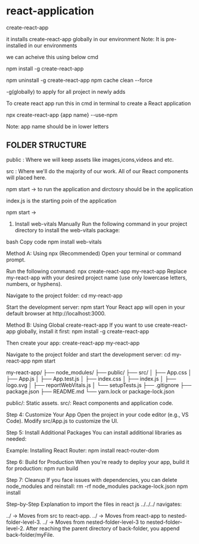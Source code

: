 # react-application

create-react-app

it installs create-react-app globally in our environment 
Note: It is pre-installed in our environments

we can acheive this using below cmd

npm install -g create-react-app

npm uninstall -g create-react-app
npm cache clean --force


-g(globally) to apply for all project in newly adds


To create react app 
run this in cmd in terminal to create a React application

npx create-react-app {app name} --use-npm

Note: app name should be in lower letters

FOLDER STRUCTURE
--------------------------------------
public : 
  Where we will keep assets like images,icons,videos and etc.

src :
  Where we'll do the majority of our work. All of our React components will placed here.

npm start -> to run the application and dirctosry should be in the application

index.js is the starting poin of the application


npm start   ->


1. Install web-vitals Manually
Run the following command in your project directory to install the web-vitals package:

bash
Copy code
npm install web-vitals




Method A: Using npx (Recommended)
Open your terminal or command prompt.

Run the following command:
npx create-react-app my-react-app
Replace my-react-app with your desired project name (use only lowercase letters, numbers, or hyphens).

Navigate to the project folder:
cd my-react-app

Start the development server:
npm start
Your React app will open in your default browser at http://localhost:3000.


Method B: Using Global create-react-app
If you want to use create-react-app globally, install it first:
npm install -g create-react-app

Then create your app:
create-react-app my-react-app

Navigate to the project folder and start the development server:
cd my-react-app
npm start



my-react-app/
├── node_modules/
├── public/
├── src/
│   ├── App.css
│   ├── App.js
│   ├── App.test.js
│   ├── index.css
│   ├── index.js
│   ├── logo.svg
│   ├── reportWebVitals.js
│   └── setupTests.js
├── .gitignore
├── package.json
├── README.md
└── yarn.lock or package-lock.json

public/: Static assets.
src/: React components and application code.

Step 4: Customize Your App
Open the project in your code editor (e.g., VS Code).
Modify src/App.js to customize the UI.

Step 5: Install Additional Packages
You can install additional libraries as needed:

Example: Installing React Router:
npm install react-router-dom

Step 6: Build for Production
When you're ready to deploy your app, build it for production:
npm run build

Step 7: Cleanup
If you face issues with dependencies, you can delete node_modules and reinstall:
rm -rf node_modules package-lock.json
npm install




Step-by-Step Explanation to import the files in react js
../../../ navigates:

../ → Moves from src to react-app.
../ → Moves from react-app to nested-folder-level-3.
../ → Moves from nested-folder-level-3 to nested-folder-level-2.
After reaching the parent directory of back-folder, you append back-folder/myFile.